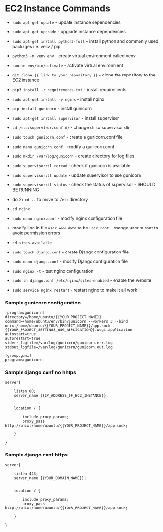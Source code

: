 # EC2 Instance Commands

- `sudo apt-get update` - update instance dependencies
- `sudo apt-get upgrade` - upgrade instance dependencies
- `sudo apt-get install python3-full` - install python and commonly used packages i.e. venv / pip
- `python3 -m venv env` - create virtual environment called venv
- `source env/bin/activate` -  activate virtual environment
- `git clone {{ link to your repository }}` - clone the repository to the EC2 instance
- `pip3 install -r requirements.txt` - install requirements




- `sudo apt-get install -y nginx` -  install nginx
- `pip install gunicorn` - install gunicorn
- `sudo apt-get install supervisor` - install supervisor
- `cd /etc/supervisor/conf.d/` - change dir to supervisor dir
- `sudo touch gunicorn.conf` - create a gunicorn.conf file
- `sudo nano gunicorn.conf` - modify a gunicorn.conf
- `sudo mkdir /var/log/gunicorn` - create directory for log files
- `sudo supervisorctl reread` - check if gunicorn is available
- `sudo supervisorctl update` - update supervisor to use gunicorn
- `sudo supervisorctl status` - check the status of supervisor - SHOULD BE RUNNING
- do 2x `cd ..` to move to `/etc` directory
- `cd nginx`
- `sudo nano nginx.conf` - modify nginx configuration file
- modify line in file `user www-data` to be `user root` - change user to root to avoid permission errors
- `cd sites-available`
- `sudo touch django.conf` - create Django configuration file
- `sudo nano django.conf` - modify Django configuration file
- `sudo nginx -t` - test nginx configuration
- `sudo ln django.conf /etc/nginx/sites-enabled` - enable the website
- `sudo service nginx restart` - restart nginx to make it all work







### Sample gunicorn configuration
```
[program:gunicorn]
directory=/home/ubuntu/{{YOUR_PROJECT_NAME}}
command=/home/ubuntu/env/bin/gunicorn --workers 3 --bind unix:/home/ubuntu/{{YOUR_PROJECT_NAME}}/app.sock {{YOUR_PROJECT_SETTINGS_WSG_APPLICATION}}.wsgi:application  
autostart=true
autorestart=true
stderr_logfile=/var/log/gunicorn/gunicorn.err.log
stdout_logfile=/var/log/gunicorn/gunicorn.out.log

[group:guni]
programs:gunicorn
```





### Sample django conf no hhtps
```
server{

	listen 80;
	server_name {{IP_ADDRESS_OF_EC2_INSTANCE}};

	
	location / {

		include proxy_params;
		proxy_pass http://unix:/home/ubuntu/{{YOUR_PROJECT_NAME}}/app.sock;

	}

}
```

### Sample django conf https
```
server{

	listen 443;
	server_name {{YOUR_DOMAIN_NAME}};

	
	location / {

		include proxy_params;
		proxy_pass http://unix:/home/ubuntu/{{YOUR_PROJECT_NAME}}/app.sock;

	}

}
```